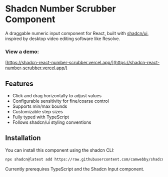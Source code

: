 # Shadcn Number Scrubber Component

A draggable numeric input component for React, built with [shadcn/ui](https://ui.shadcn.com/), inspired by desktop video editing software like Resolve.

### View a demo:
[https://shadcn-react-number-scrubber.vercel.app/](https://shadcn-react-number-scrubber.vercel.app/)

## Features

- Click and drag horizontally to adjust values
- Configurable sensitivity for fine/coarse control
- Supports min/max bounds
- Customizable step sizes
- Fully typed with TypeScript
- Follows shadcn/ui styling conventions

## Installation

You can install this component using the shadcn CLI:

```bash
npx shadcn@latest add https://raw.githubusercontent.com/camwebby/shadcn-react-number-scrubber/refs/heads/main/public/registry/number-scrubber.json
```

Currently prerequires TypeScript and the Shadcn Input component.
